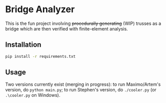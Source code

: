 # Bridge Analyzer

This is the fun project involving ~~procedurally generating~~ (WIP) trusses as a bridge which are then verified with finite-element analysis.

## Installation

```bash
pip install -r requirements.txt
```

## Usage

Two versions currently exist (merging in progress):
to run Maximo/Artem's version, do `python main.py`;
to run Stephen's version, do `./cooler.py` (or `.\cooler.py` on Windows).
